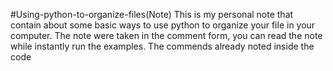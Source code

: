 #Using-python-to-organize-files(Note)
This is my personal note that contain about some basic ways to use python to organize your file in your computer. 
The note were taken in the comment form, you can read the note while instantly run the examples.
The commends already noted inside the code 
